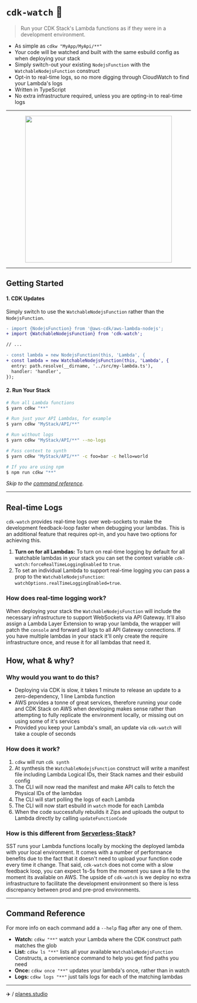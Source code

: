 # `cdk-watch` 👀

> Run your CDK Stack's Lambda functions as if they were in a development environment.

- As simple as `cdkw "MyApp/MyApi/**"`
- Your code will be watched and built with the same esbuild config as when deploying your stack
- Simply switch-out your existing `NodejsFunction` with the `WatchableNodejsFunction` construct
- Opt-in to real-time logs, so no more digging through CloudWatch to find your Lambda's logs
- Written in TypeScript
- No extra infrastructure required, unless you are opting-in to real-time logs

---

<div align="center">
  <img src="https://cdk-watch-static.s3.eu-west-2.amazonaws.com/demo.gif" width="400">
</div>

---

## Getting Started

#### 1. CDK Updates

Simply switch to use the `WatchableNodejsFunction` rather than the `NodejsFunction`.
```patch
- import {NodejsFunction} from '@aws-cdk/aws-lambda-nodejs';
+ import {WatchableNodejsFunction} from 'cdk-watch';

// ...

- const lambda = new NodejsFunction(this, 'Lambda', {
+ const lambda = new WatchableNodejsFunction(this, 'Lambda', {
  entry: path.resolve(__dirname, '../src/my-lambda.ts'),
  handler: 'handler',
});
```

#### 2. Run Your Stack

```sh
# Run all Lambda functions
$ yarn cdkw "**"

# Run just your API Lambdas, for example
$ yarn cdkw "MyStack/API/**"

# Run without logs
$ yarn cdkw "MyStack/API/**" --no-logs

# Pass context to synth
$ yarn cdkw "MyStack/API/**" -c foo=bar -c hello=world

# If you are using npm
$ npm run cdkw "**"
```

*Skip to the [command reference](#command-reference).*

---

## Real-time Logs

`cdk-watch` provides real-time logs over web-sockets to make the development
feedback-loop faster when debugging your lambdas. This is an additional feature
that requires opt-in, and you have two options for achieving this.
1. **Turn on for all Lambdas:** To turn on real-time logging by default for all
   watchable lambdas in your stack you can set the context variable
   `cdk-watch:forceRealTimeLoggingEnabled` to `true`.
2. To set an individual Lambda to support real-time logging you can pass a prop
   to the `WatchableNodejsFunction`: `watchOptions.realTimeLoggingEnabled=true`.

### How does real-time logging work?

When deploying your stack the `WatchableNodejsFunction` will include the
necessary infrastructure to support WebSockets via API Gateway. It'll also
assign a Lambda Layer Extension to wrap your lambda, the wrapper will patch the
`console` and forward all logs to all API Gateway connections. If you have
multiple lambdas in your stack it'll only create the require infrastructure
once, and reuse it for all lambdas that need it.

## How, what & why?

### Why would you want to do this?

- Deploying via CDK is slow, it takes 1 minute to release an update to a
  zero-dependency, 1 line Lambda function
- AWS provides a tonne of great services, therefore running your code and CDK
  Stack on AWS when developing makes sense rather than attempting to fully
  replicate the environment locally, or missing out on using some of it's services
- Provided you keep your Lambda's small, an update via `cdk-watch` will take a
  couple of seconds

### How does it work?

1. `cdkw` will run `cdk synth`
2. At synthesis the `WatchableNodejsFunction` construct will write a manifest
   file including Lambda Logical IDs, their Stack names and their esbuild config
3. The CLI will now read the manifest and make API calls to fetch the Physical
   IDs of the lambdas
4. The CLI will start polling the logs of each Lambda
5. The CLI will now start esbuild in `watch` mode for each Lambda
6. When the code successfully rebuilds it Zips and uploads the output to Lambda
   directly by calling `updateFunctionCode`

### How is this different from [Serverless-Stack](https://github.com/serverless-stack/serverless-stack)?

SST runs your Lambda functions locally by mocking the deployed lambda with your
local environment. It comes with a number of performance benefits due to the
fact that it doesn't need to upload your function code every time it change.
That said, `cdk-watch` does not come with a slow feedback loop, you can expect
1s-5s from the moment you save a file to the moment its available on AWS. The
upside of `cdk-watch` is we deploy no extra infrastructure to facilitate the
development environment so there is less discrepancy between prod and pre-prod
environments.

---

## Command Reference

For more info on each command add a `--help` flag after any one of them.

- **Watch:** `cdkw "**"` watch your Lambda where the CDK construct path matches
  the glob
- **List:** `cdkw ls "**"` lists all your available `WatchableNodejsFunction`
  Constructs, a convenience command to help you get find paths you need
- **Once:** `cdkw once "**"` updates your lambda's once, rather than in watch
- **Logs:** `cdkw logs "**"` just tails logs for each of the matching lambdas

---

✈️ / [planes.studio](https://planes.studio)
